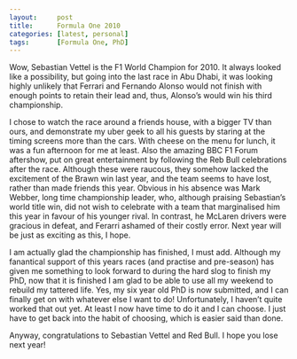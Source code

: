 ```yaml
---
layout:     post
title:      Formula One 2010
categories: [latest, personal]
tags:       [Formula One, PhD] 
---
```


Wow, Sebastian Vettel is the F1 World Champion for 2010. It always looked like a possibility, but going into the last race in Abu Dhabi, it was looking highly unlikely that Ferrari and Fernando Alonso would not finish with enough points to retain their lead and, thus, Alonso’s would win his third championship.

I chose to watch the race around a friends house, with a bigger TV than ours, and demonstrate my uber geek to all his guests by staring at the timing screens more than the cars. With cheese on the menu for lunch, it was a fun afternoon for me at least. Also the amazing BBC F1 Forum aftershow, put on  great entertainment by following the Reb Bull celebrations after the race. Although these were raucous, they somehow lacked the excitement of the Brawn win last year, and the team seems to have lost, rather than made friends this year. Obvious in his absence was Mark Webber, long time championship leader, who, although praising Sebastian’s world title win, did not wish to celebrate with a team that marginalised him this year in favour of his younger rival. In contrast, he McLaren drivers were gracious in defeat, and Ferarri ashamed of their costly error. Next year will be just as exciting as this, I hope.

I am actually glad the championship has finished, I must add. Although my fanantical support of this years races (and practise and pre-season) has given me something to look forward to during the hard slog to finish my PhD, now that it is finished I am glad to be able to use all my weekend to rebuild my tattered life. Yes, my six year old PhD is now submitted, and I can finally get on with whatever else I want to do! Unfortunately, I haven’t quite worked that out yet. At least I now have time to do it and I can choose. I just have to get back into the habit of choosing, which is easier said than done.

Anyway, congratulations to Sebastian Vettel and Red Bull. I hope you lose next year!


